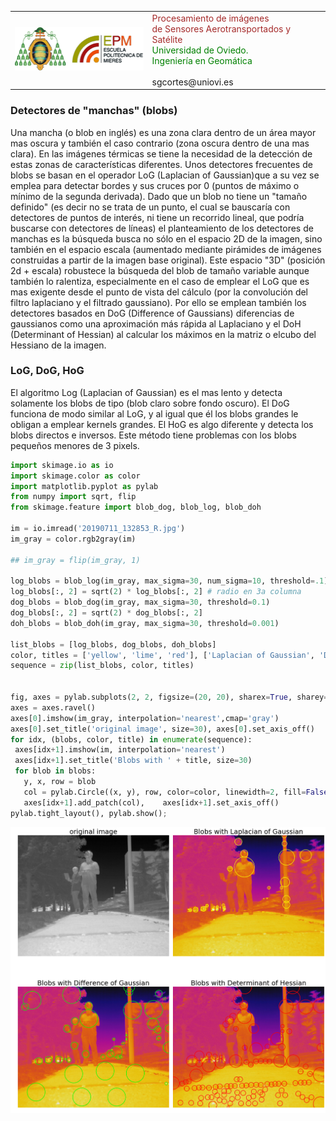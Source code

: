 
<table style="width:100%">
  <tr>
    <td><img src="./logo_EPM_UNIOVI_CabeceroWEB.gif" width="211" height="69" alt="Uniovi & EP Mieres logos" title="Uniovi & EP Mieres logos" /></td>
    <td><font color=brown>Procesamiento de imágenes <br> de Sensores Aerotransportados y Satélite<br></font>
    <font color=green>Universidad de Oviedo. <br>Ingeniería en Geomática</font> <br><br>sgcortes@uniovi.es</td>
  </tr>
</table>

### Detectores de "manchas" (blobs)
Una mancha (o blob en inglés) es una zona clara dentro de un área mayor mas oscura y también el caso contrario (zona oscura dentro de una mas clara). En las imágenes térmicas se tiene la necesidad de la detección de estas zonas de características diferentes. Unos detectores frecuentes de blobs se basan en el operador LoG (Laplacian of Gaussian)que a su vez se emplea para detectar bordes y sus cruces por 0 (puntos de máximo o mínimo de la segunda derivada).
Dado que un blob no tiene un "tamaño definido" (es decir no se trata de un punto, el cual se bauscaría con detectores de puntos de interés, ni tiene un recorrido lineal, que podría buscarse con detectores de líneas) el planteamiento de los detectores de manchas es la búsqueda busca no sólo en el espacio 2D de la imagen, sino también en el espacio escala (aumentado mediante pirámides de imágenes construidas a partir de la imagen base original). Este espacio "3D" (posición 2d + escala) robustece la búsqueda del blob de tamaño variable aunque también lo ralentiza, especialmente en el caso de emplear el LoG que es mas exigente desde el punto de vista del cálculo (por la convolución del filtro laplaciano y el filtrado gaussiano).
Por ello se emplean también los detectores basados en DoG (Difference of Gaussians) diferencias de gaussianos como una aproximación más rápida al Laplaciano y el DoH (Determinant of Hessian) al calcular los máximos en la matriz o elcubo del Hessiano de la imagen.

### LoG, DoG, HoG
El algoritmo Log (Laplacian of Gaussian) es el mas lento y detecta solamente los blobs de tipo (blob claro sobre fondo oscuro). El DoG funciona de modo similar al LoG, y al igual que él los blobs grandes le obligan a emplear kernels grandes.
El HoG es algo diferente y detecta los blobs directos e inversos. Este método tiene problemas con los blobs pequeños menores de 3 pixels.


```python
import skimage.io as io
import skimage.color as color
import matplotlib.pyplot as pylab
from numpy import sqrt, flip
from skimage.feature import blob_dog, blob_log, blob_doh

im = io.imread('20190711_132853_R.jpg') 
im_gray = color.rgb2gray(im)

## im_gray = flip(im_gray, 1)

log_blobs = blob_log(im_gray, max_sigma=30, num_sigma=10, threshold=.1)
log_blobs[:, 2] = sqrt(2) * log_blobs[:, 2] # radio en 3a columna
dog_blobs = blob_dog(im_gray, max_sigma=30, threshold=0.1)
dog_blobs[:, 2] = sqrt(2) * dog_blobs[:, 2]
doh_blobs = blob_doh(im_gray, max_sigma=30, threshold=0.001)

list_blobs = [log_blobs, dog_blobs, doh_blobs]
color, titles = ['yellow', 'lime', 'red'], ['Laplacian of Gaussian', 'Difference of Gaussian', 'Determinant of Hessian']
sequence = zip(list_blobs, color, titles)


fig, axes = pylab.subplots(2, 2, figsize=(20, 20), sharex=True, sharey=True)
axes = axes.ravel()
axes[0].imshow(im_gray, interpolation='nearest',cmap='gray')
axes[0].set_title('original image', size=30), axes[0].set_axis_off()
for idx, (blobs, color, title) in enumerate(sequence):
 axes[idx+1].imshow(im, interpolation='nearest')
 axes[idx+1].set_title('Blobs with ' + title, size=30)
 for blob in blobs:
   y, x, row = blob
   col = pylab.Circle((x, y), row, color=color, linewidth=2, fill=False)
   axes[idx+1].add_patch(col),    axes[idx+1].set_axis_off()
pylab.tight_layout(), pylab.show();
```


![png](output_3_0.png)



```python

```
